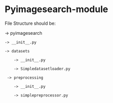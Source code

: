 # Pyimagesearch-module

File Structure should be:

-> pyimagesearch
  
    -> __init__.py
  
    -> datasets
    
        -> __init__.py
    
        -> Simpledatasetloader.py
  
     -> preprocessing
    
        -> __init__.py
    
        -> simplepreprocessor.py
